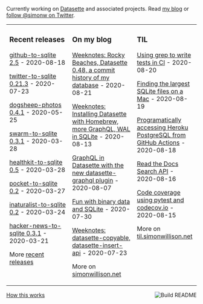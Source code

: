 Currently working on [Datasette](https://datasette.readthedocs.io/) and associated projects. Read [my blog](https://simonwillison.net/) or [follow @simonw on Twitter](https://twitter.com/simonw).

<table><tr><td valign="top" width="33%">

### Recent releases
<!-- recent_releases starts -->
[github-to-sqlite 2.5](https://github.com/dogsheep/github-to-sqlite/releases/tag/2.5) - 2020-08-18

[twitter-to-sqlite 0.21.3](https://github.com/dogsheep/twitter-to-sqlite/releases/tag/0.21.3) - 2020-07-23

[dogsheep-photos 0.4.1](https://github.com/dogsheep/dogsheep-photos/releases/tag/0.4.1) - 2020-05-25

[swarm-to-sqlite 0.3.1](https://github.com/dogsheep/swarm-to-sqlite/releases/tag/0.3.1) - 2020-03-28

[healthkit-to-sqlite 0.5](https://github.com/dogsheep/healthkit-to-sqlite/releases/tag/0.5) - 2020-03-28

[pocket-to-sqlite 0.2](https://github.com/dogsheep/pocket-to-sqlite/releases/tag/0.2) - 2020-03-27

[inaturalist-to-sqlite 0.2](https://github.com/dogsheep/inaturalist-to-sqlite/releases/tag/0.2) - 2020-03-24

[hacker-news-to-sqlite 0.3.1](https://github.com/dogsheep/hacker-news-to-sqlite/releases/tag/0.3.1) - 2020-03-21
<!-- recent_releases ends -->
More [recent releases](https://github.com/simonw/simonw/blob/main/releases.md)
</td><td valign="top" width="34%">

### On my blog
<!-- blog starts -->
[Weeknotes: Rocky Beaches, Datasette 0.48, a commit history of my database](http://simonwillison.net/2020/Aug/21/weeknotes-rocky-beaches/) - 2020-08-21

[Weeknotes: Installing Datasette with Homebrew, more GraphQL, WAL in SQLite](http://simonwillison.net/2020/Aug/13/weeknotes-datasette-homebrew-graphql/) - 2020-08-13

[GraphQL in Datasette with the new datasette-graphql plugin](http://simonwillison.net/2020/Aug/7/datasette-graphql/) - 2020-08-07

[Fun with binary data and SQLite](http://simonwillison.net/2020/Jul/30/fun-binary-data-and-sqlite/) - 2020-07-30

[Weeknotes: datasette-copyable, datasette-insert-api](http://simonwillison.net/2020/Jul/23/datasette-copyable-datasette-insert-api/) - 2020-07-23
<!-- blog ends -->
More on [simonwillison.net](https://simonwillison.net/)
</td><td valign="top" width="33%">

### TIL
<!-- tils starts -->
[Using grep to write tests in CI](https://github.com/simonw/til/blob/main/github-actions/grep-tests.md) - 2020-08-20

[Finding the largest SQLite files on a Mac](https://github.com/simonw/til/blob/main/macos/find-largest-sqlite.md) - 2020-08-19

[Programatically accessing Heroku PostgreSQL from GitHub Actions](https://github.com/simonw/til/blob/main/heroku/programatic-access-postgresql.md) - 2020-08-18

[Read the Docs Search API](https://github.com/simonw/til/blob/main/readthedocs/readthedocs-search-api.md) - 2020-08-16

[Code coverage using pytest and codecov.io](https://github.com/simonw/til/blob/main/pytest/pytest-code-coverage.md) - 2020-08-15
<!-- tils ends -->
More on [til.simonwillison.net](https://til.simonwillison.net/)
</td></tr></table>

<a href="https://github.com/simonw/simonw/actions"><img src="https://github.com/simonw/simonw/workflows/Build%20README/badge.svg" align="right" alt="Build README"></a> <a href="https://simonwillison.net/2020/Jul/10/self-updating-profile-readme/">How this works</a>
